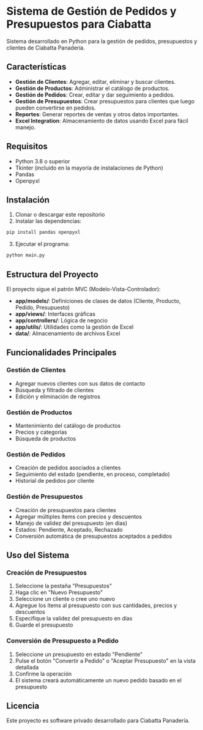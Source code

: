 # Sistema de Gestión de Pedidos y Presupuestos para Ciabatta

Sistema desarrollado en Python para la gestión de pedidos, presupuestos y clientes de Ciabatta Panadería.

## Características

- **Gestión de Clientes**: Agregar, editar, eliminar y buscar clientes.
- **Gestión de Productos**: Administrar el catálogo de productos.
- **Gestión de Pedidos**: Crear, editar y dar seguimiento a pedidos.
- **Gestión de Presupuestos**: Crear presupuestos para clientes que luego pueden convertirse en pedidos.
- **Reportes**: Generar reportes de ventas y otros datos importantes.
- **Excel Integration**: Almacenamiento de datos usando Excel para fácil manejo.

## Requisitos

- Python 3.8 o superior
- Tkinter (incluido en la mayoría de instalaciones de Python)
- Pandas
- Openpyxl

## Instalación

1. Clonar o descargar este repositorio
2. Instalar las dependencias:

```bash
pip install pandas openpyxl
```

3. Ejecutar el programa:

```bash
python main.py
```

## Estructura del Proyecto

El proyecto sigue el patrón MVC (Modelo-Vista-Controlador):

- **app/models/**: Definiciones de clases de datos (Cliente, Producto, Pedido, Presupuesto)
- **app/views/**: Interfaces gráficas
- **app/controllers/**: Lógica de negocio
- **app/utils/**: Utilidades como la gestión de Excel
- **data/**: Almacenamiento de archivos Excel

## Funcionalidades Principales

### Gestión de Clientes

- Agregar nuevos clientes con sus datos de contacto
- Búsqueda y filtrado de clientes
- Edición y eliminación de registros

### Gestión de Productos

- Mantenimiento del catálogo de productos
- Precios y categorías
- Búsqueda de productos

### Gestión de Pedidos

- Creación de pedidos asociados a clientes
- Seguimiento del estado (pendiente, en proceso, completado)
- Historial de pedidos por cliente

### Gestión de Presupuestos

- Creación de presupuestos para clientes
- Agregar múltiples ítems con precios y descuentos
- Manejo de validez del presupuesto (en días)
- Estados: Pendiente, Aceptado, Rechazado
- Conversión automática de presupuestos aceptados a pedidos

## Uso del Sistema

### Creación de Presupuestos

1. Seleccione la pestaña "Presupuestos"
2. Haga clic en "Nuevo Presupuesto"
3. Seleccione un cliente o cree uno nuevo
4. Agregue los ítems al presupuesto con sus cantidades, precios y descuentos
5. Especifique la validez del presupuesto en días
6. Guarde el presupuesto

### Conversión de Presupuesto a Pedido

1. Seleccione un presupuesto en estado "Pendiente"
2. Pulse el botón "Convertir a Pedido" o "Aceptar Presupuesto" en la vista detallada
3. Confirme la operación
4. El sistema creará automáticamente un nuevo pedido basado en el presupuesto

## Licencia

Este proyecto es software privado desarrollado para Ciabatta Panadería.
